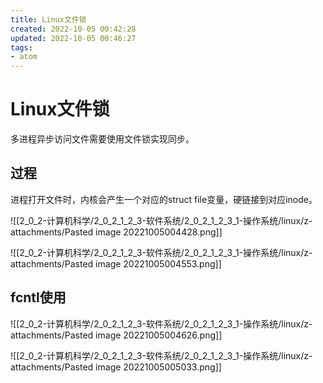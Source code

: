 ```yaml
---
title: Linux文件锁
created: 2022-10-05 00:42:28
updated: 2022-10-05 00:46:27
tags: 
- atom
---
```


# Linux文件锁

多进程异步访问文件需要使用文件锁实现同步。

## 过程

进程打开文件时，内核会产生一个对应的struct file变量，硬链接到对应inode。

![[2_0_2-计算机科学/2_0_2_1_2_3-软件系统/2_0_2_1_2_3_1-操作系统/linux/z-attachments/Pasted image 20221005004428.png]]

![[2_0_2-计算机科学/2_0_2_1_2_3-软件系统/2_0_2_1_2_3_1-操作系统/linux/z-attachments/Pasted image 20221005004553.png]]

## fcntl使用

![[2_0_2-计算机科学/2_0_2_1_2_3-软件系统/2_0_2_1_2_3_1-操作系统/linux/z-attachments/Pasted image 20221005004626.png]]

![[2_0_2-计算机科学/2_0_2_1_2_3-软件系统/2_0_2_1_2_3_1-操作系统/linux/z-attachments/Pasted image 20221005005033.png]]

	
